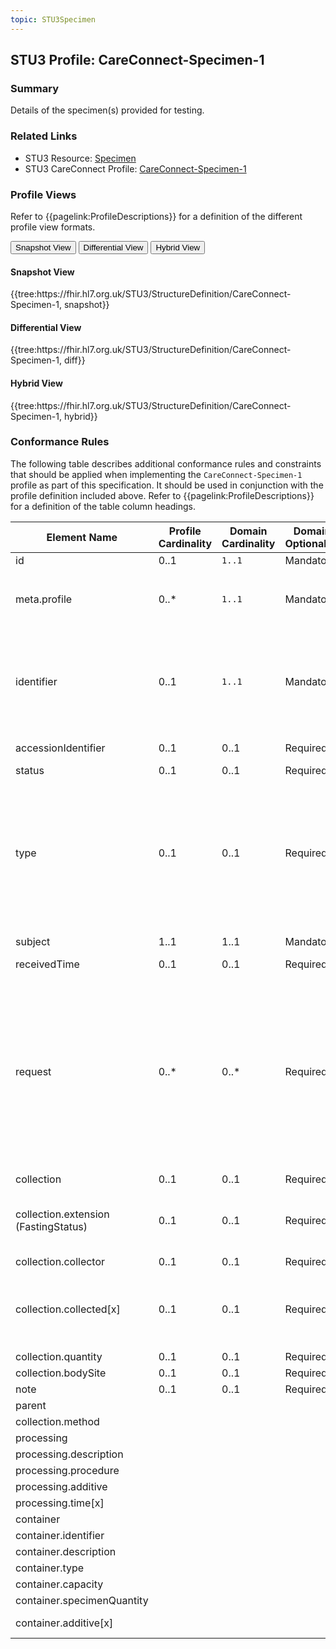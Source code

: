 ```yaml
---
topic: STU3Specimen
---
```

## STU3 Profile: CareConnect-Specimen-1

### Summary
Details of the specimen(s) provided for testing.

### Related Links
* STU3 Resource: [Specimen](http://hl7.org/fhir/STU3/specimen.html)
* STU3 CareConnect Profile: [CareConnect-Specimen-1](https://simplifier.net/HL7FHIRCareConnectBaselineforSTU3/CareConnect-Specimen-1)

### Profile Views
Refer to {{pagelink:ProfileDescriptions}} for a definition of the different profile view formats.
<div class="tab fhirTree">
    <button class="tablinks active" onclick="openTab(event, 'Snapshot View')">Snapshot View</button>
    <button class="tablinks" onclick="openTab(event, 'Differential View')">Differential View</button>
    <button class="tablinks" onclick="openTab(event, 'Hybrid View')">Hybrid View</button>
</div>

<div id="Snapshot View" class="tabcontent" style="display:block">
    <h4>Snapshot View</h4>
    {{tree:https://fhir.hl7.org.uk/STU3/StructureDefinition/CareConnect-Specimen-1, snapshot}}
</div>

<div id="Differential View" class="tabcontent">
    <h4>Differential View</h4>
    {{tree:https://fhir.hl7.org.uk/STU3/StructureDefinition/CareConnect-Specimen-1, diff}}
</div>

<div id="Hybrid View" class="tabcontent">
    <h4>Hybrid View</h4>
    {{tree:https://fhir.hl7.org.uk/STU3/StructureDefinition/CareConnect-Specimen-1, hybrid}}
</div>

### Conformance Rules
The following table describes additional conformance rules and constraints that should be applied when implementing the `CareConnect-Specimen-1` profile as part of this specification. It should be used in conjunction with the profile definition included above. Refer to {{pagelink:ProfileDescriptions}} for a definition of the table column headings. 

<table class="regular">
    <thead>
        <tr>
            <th width="15%">Element Name</th>
            <th width="10%">Profile Cardinality</th>
            <th width="10%">Domain Cardinality</th>
            <th width="10%">Domain Optionality</th>
            <th width="10%">Type</th>
            <th width="45%">Definition, Constraints and Notes</th>
        </tr>
    </thead>
    <tbody>
        <tr>
            <td>id</td>
            <td>0..1</td>
            <td><code>1..1</code></td>
            <td>Mandatory</td>
            <td><a href="http://hl7.org/fhir/stu3/datatypes.html#id">id</a></td>
            <td>The logical identifier for the resource instance.</td>
        </tr>
        <tr>
            <td>meta.profile</td>
            <td>0..*</td>
            <td><code>1..1</code></td>
            <td>Mandatory</td>
            <td><a href="http://hl7.org/fhir/stu3/datatypes.html#uri">uri</a></td>
            <td>The canonical URL for the <code>CareConnect-Specimen-1</code> profile.<br><br>This <b>SHALL</b> be populated with the following fixed value:<br><code>https://fhir.hl7.org.uk/STU3/StructureDefinition/CareConnect-Specimen-1</code></td>
        </tr>
        <tr>
            <td>identifier</td>
            <td>0..1</td>
            <td><code>1..1</code></td>
            <td>Mandatory</td>
            <td><a href="http://hl7.org/fhir/stu3/datatypes.html#Identifier">Identifier</a></td>
            <td>This <b>SHALL</b> be populated with a globally unique and persistent identifier (that is, it doesn’t change between requests and is therefore stored with the source data). This <b>SHALL</b> be scoped by a provider specific namespace for the identifier.<br><br>Where consuming systems are integrating data from this resource to their local system, they <b>SHALL</b> also persist this identifier at the same time.</td>
        </tr>
        <tr>
            <td>accessionIdentifier</td>
            <td>0..1</td>
            <td>0..1</td>
            <td>Required</td>
            <td><a href="http://hl7.org/fhir/stu3/datatypes.html#Identifier">Identifier</a></td>
            <td>A business identifier supplied by the laboratory that is responsible for performing the test.</td>
        </tr>
        <tr>
            <td>status</td>
            <td>0..1</td>
            <td>0..1</td>
            <td>Required</td>
            <td><a href="http://hl7.org/fhir/stu3/datatypes.html#code">code</a></td>
            <td>The availability of the specimen.</td>
        </tr>
        <tr>
            <td>type</td>
            <td>0..1</td>
            <td>0..1</td>
            <td>Required</td>
            <td><a href="http://hl7.org/fhir/stu3/datatypes.html#CodeableConcept">CodeableConcept</a></td>
            <td>The kind of material that forms the specimen. Where populated, the associated code and description <b>SHALL</b> be defined using SNOMED CT as follows:<br><br><code>(&lt;105590001 :Substance (substance):</code> in which case <code>Specimen.collection.method</code> and <code>Specimen.collection.bodySite</code> should also be populated OR<br><br>
<code>&lt;49755003 :Morphologically abnormal structure (morphologic abnormality):</code> OR<br><br><code>&lt;260787004 :Physical object (physical object))</code></td>
        </tr>
        <tr>
            <td>subject</td>
            <td>1..1</td>
            <td>1..1</td>
            <td>Mandatory</td>
            <td><a href="http://hl7.org/fhir/stu3/references.html#2.3.0">Reference</a></td>
            <td>Reference to the subject that the specimen relates to. This is usually (but not always) a <code>Patient</code>.</td>
        </tr>
        <tr>
            <td>receivedTime</td>
            <td>0..1</td>
            <td>0..1</td>
            <td>Required</td>
            <td><a href="http://hl7.org/fhir/stu3/datatypes.html#datetime">datetime</a></td>
            <td>The date and time that the specimen was received for processing.</td>
        </tr>
        <tr>
            <td>request</td>
            <td>0..*</td>
            <td>0..*</td>
            <td>Required</td>
            <td><a href="http://hl7.org/fhir/stu3/references.html#2.3.0">Reference</a></td>
            <td>Reference to the <code>ProcedureRequest</code> that the specimen relates to. This should only be used when a test was requested before the specimen was collected.<br><br><b>Note:</b> It is also possible to link a <code>ProcedureRequest</code> to a <code>Specimen</code> using the <code>ProcedureRequest.specimen</code> data element. This should be used when a test is requested and the specimen has already been collected.<br><br>For further information refer to: 
                <ul>
                    <li>the description of the {{pagelink:STU3ProcedureRequest}} profile in this specification, and</li>
                    <li>the notes relating to the use of the<a href="http://hl7.org/fhir/STU3/procedurerequest.html#notes"> ProcedureRequest</a> resource in the base FHIR specification.</li>
                </ul>
            </td>
        </tr>
        <tr>
            <td>collection</td>
            <td>0..1</td>
            <td>0..1</td>
            <td>Required</td>
            <td><a href="http://hl7.org/fhir/STU3/backboneelement.html">BackboneElement</a></td>
            <td>Details concerning the specimen collection.</td>
        </tr>
        <tr>
            <td>collection.extension (FastingStatus)</td>
            <td>0..1</td>
            <td>0..1</td>
            <td>Required</td>
            <td><a href="http://hl7.org/fhir/stu3/extensibility.html#Extension">Extension</a></td>
            <td>Indicates abstinence or reduction from some or all food, drink, or both, for a period of time prior to specimen collection.<br><br>Refer to:  {{pagelink:STU3ExtensionFastingStatus}} for further details.</td>
        </tr>
        <tr>
            <td>collection.collector</td>
            <td>0..1</td>
            <td>0..1</td>
            <td>Required</td>
            <td><a href="http://hl7.org/fhir/stu3/references.html#2.3.0">Reference</a></td>
            <td>Reference to the <code>Practitioner</code> that collected the specimen.</td>
        </tr>
        <tr>
            <td>collection.collected[x]</td>
            <td>0..1</td>
            <td>0..1</td>
            <td>Required</td>
            <td><a href="http://hl7.org/fhir/STU3/datatypes.html#dateTime">dateTime</a> | <a href="http://hl7.org/fhir/STU3/datatypes.html#Period">Period</a></td>
            <td>The date and time that the specimen was collected.<br><br>The presence of <code>[x]</code> in an element name is used to indicate a <a href="https://hl7.org/fhir/STU3/formats.html#choice"> choice of data type</a>. The <code>[x]</code> part of the element name is replaced with an appropriate data type, in title-case format e.g. <code>effectiveDateTime</code>.</td>
        </tr>
        <tr>
            <td>collection.quantity</td>
            <td>0..1</td>
            <td>0..1</td>
            <td>Required</td>
            <td><a href="http://hl7.org/fhir/STU3/datatypes.html#SimpleQuantity">SimpleQuantity</a></td>
            <td>The quantity of specimen that was collected.</td>
        </tr>
        <tr>
            <td>collection.bodySite</td>
            <td>0..1</td>
            <td>0..1</td>
            <td>Required</td>
            <td><a href="http://hl7.org/fhir/stu3/datatypes.html#CodeableConcept">CodeableConcept</a></td>
            <td>The anatomical site of the specimen collection.</td>
        </tr>
        <tr>
            <td>note</td>
            <td>0..1</td>
            <td>0..1</td>
            <td>Required</td>
            <td><a href="http://hl7.org/fhir/stu3/datatypes.html#annotation">Annotation</a></td>
            <td>Notes relating to the specimen.</td>
        </tr>
        <tr>
            <td>parent</td>
            <td></td>
            <td></td>
            <td></td>
            <td><a href="http://hl7.org/fhir/stu3/references.html#2.3.0">Reference</a></td>
            <td>Currently out of scope - element <b>SHALL NOT</b> be populated.</td>
        </tr>
        <tr>
            <td>collection.method</td>
            <td></td>
            <td></td>
            <td></td>
            <td><a href="http://hl7.org/fhir/stu3/datatypes.html#CodeableConcept">CodeableConcept</a></td>
            <td>Currently out of scope - element <b>SHALL NOT</b> be populated.</td>
        </tr>
        <tr>
            <td>processing</td>
            <td></td>
            <td></td>
            <td></td>
            <td><a href="http://hl7.org/fhir/STU3/backboneelement.html">BackboneElement</a></td>
            <td>Currently out of scope - element <b>SHALL NOT</b> be populated.</td>
        </tr>
        <tr>
            <td>processing.description</td>
            <td></td>
            <td></td>
            <td></td>
            <td><a href="http://hl7.org/fhir/stu3/datatypes.html#String">String</a></td>
            <td>Currently out of scope - element <b>SHALL NOT</b> be populated.</td>
        </tr>
        <tr>
            <td>processing.procedure</td>
            <td></td>
            <td></td>
            <td></td>
            <td><a href="http://hl7.org/fhir/stu3/datatypes.html#CodeableConcept">CodeableConcept</a></td>
            <td>Currently out of scope - element <b>SHALL NOT</b> be populated.</td>
        </tr>
        <tr>
            <td>processing.additive</td>
            <td></td>
            <td></td>
            <td></td>
            <td><a href="http://hl7.org/fhir/stu3/references.html#2.3.0">Reference</a></td>
            <td>Currently out of scope - element <b>SHALL NOT</b> be populated.</td>
        </tr>
        <tr>
            <td>processing.time[x]</td>
            <td></td>
            <td></td>
            <td></td>
            <td><a href="http://hl7.org/fhir/STU3/datatypes.html#dateTime">dateTime</a> | <a href="http://hl7.org/fhir/STU3/datatypes.html#Period">Period</a></td>
            <td>Currently out of scope - element <b>SHALL NOT</b> be populated.</td>
        </tr>
        <tr>
            <td>container</td>
            <td></td>
            <td></td>
            <td></td>
            <td><a href="http://hl7.org/fhir/STU3/backboneelement.html">BackboneElement</a></td>
            <td>Currently out of scope - element <b>SHALL NOT</b> be populated.</td>
        </tr>
        <tr>
            <td>container.identifier</td>
            <td></td>
            <td></td>
            <td></td>
            <td><a href="http://hl7.org/fhir/stu3/datatypes.html#Identifier">Identifier</a></td>
            <td>Currently out of scope - element <b>SHALL NOT</b> be populated.</td>
        </tr>
        <tr>
            <td>container.description</td>
            <td></td>
            <td></td>
            <td></td>
            <td><a href="http://hl7.org/fhir/stu3/datatypes.html#String">String</a></td>
            <td>Currently out of scope - element <b>SHALL NOT</b> be populated.</td>
        </tr>
        <tr>
            <td>container.type</td>
            <td></td>
            <td></td>
            <td></td>
            <td><a href="http://hl7.org/fhir/stu3/datatypes.html#CodeableConcept">CodeableConcept</a></td>
            <td>Currently out of scope - element <b>SHALL NOT</b> be populated.</td>
        </tr>
        <tr>
            <td>container.capacity</td>
            <td></td>
            <td></td>
            <td></td>
            <td><a href="http://hl7.org/fhir/stu3/datatypes.html#SimpleQuantity">SimpleQuantity</a></td>
            <td>Currently out of scope - element <b>SHALL NOT</b> be populated.</td>
        </tr>
        <tr>
            <td>container.specimenQuantity</td>
            <td></td>
            <td></td>
            <td></td>
            <td><a href="http://hl7.org/fhir/stu3/datatypes.html#SimpleQuantity">SimpleQuantity</a></td>
            <td>Currently out of scope - element <b>SHALL NOT</b> be populated.</td>
        </tr>
        <tr>
            <td>container.additive[x]</td>
            <td></td>
            <td></td>
            <td></td>
            <td><a href="http://hl7.org/fhir/stu3/datatypes.html#CodeableConcept">CodeableConcept</a> | <a href="http://hl7.org/fhir/stu3/references.html#2.3.0">Reference</a></td>
            <td>Currently out of scope - element <b>SHALL NOT</b> be populated.</td>
        </tr>
    </tbody>
</table>

<br>